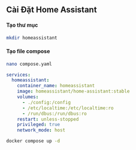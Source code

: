 ## Cài Đặt Home Assistant
#### Tạo thư mục
```bash
mkdir homeassistant
```
#### Tạo file compose
```bash
nano compose.yaml
```

```yaml
services:
  homeassistant:
    container_name: homeassistant
    image: homeassistant/home-assistant:stable
    volumes:
      - ./config:/config
      - /etc/localtime:/etc/localtime:ro
      - /run/dbus:/run/dbus:ro
    restart: unless-stopped
    privileged: true
    network_mode: host
```
```bash
docker compose up -d
```
